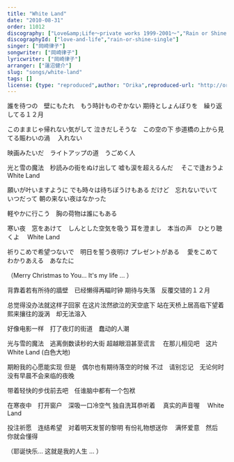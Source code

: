 ```yaml
---
title: "White Land"
date: "2010-08-31"
order: 11012
discography: ["Love&amp;Life〜private works 1999-2001〜","Rain or Shine～降っても晴れても〜"]
discographyId: ["love-and-life","rain-or-shine-single"]
singer: ["岡崎律子"]
songwriter: ["岡崎律子"]
lyricwriter: ["岡崎律子"]
arranger: ["蓮沼健介"]
slug: "songs/white-land"
tags: []
license: {type: "reproduced",author: "Orika",reproduced-url: "http://orikamushi.myweb.hinet.net/",reproduced-website: "織歌蟲網站"}
---
```


誰を待つの　壁にもたれ　もう時計ものぞかない 
期待としょんぼりを　繰り返してる１２月 

このままじゃ帰れない気がして 
泣きだしそうな　この空の下 
歩道橋の上から見てる賑わいの渦　 入れない 

映画みたいだ　ライトアップの道　うごめく人 

光と雪の魔法　秒読みの街をぬけ出して 
嘘も涙を超えるんだ　 
そこで逢おうよ　White Land 

願いが叶いますように 
でも時々は待ちぼうけもある 
だけど　忘れないでいて　いつだって 
朝の来ない夜はなかった 

軽やかに行こう　胸の荷物は誰にもある 

寒い夜　窓をあけて　しんとした空気を吸う 
耳を澄まし　本当の声　ひとり聴くよ　 
White Land 

祈りこめで希望つないで　明日を誓う夜明け 
プレゼントがある　 
愛をこめて　わかりあえる　あなたに 

（Merry Christmas to You... 
It's my life ... ）

背靠着若有所待的牆壁　已经懒得再瞄时钟 
期待与失落　反覆交错的１２月 

总觉得没办法就这样子回家 
在这片泫然欲泣的天空底下 
站在天桥上居高临下望着　 熙来攘往的漩涡　却无法溶入 

好像电影一样　打了夜灯的街道　蠢动的人潮 

光与雪的魔法　逃离倒数读秒的大街 
超越眼泪甚至谎言　 
在那儿相见吧　这片 White Land (白色大地) 

期盼我的心愿能实现 
但是　偶尔也有期待落空的时候 
不过　请别忘记　无论何时 
没有早晨不会来临的夜晚 

带着轻快的步伐前去吧　任谁脑中都有一个包袱 

在寒夜中　打开窗户　深吸一口冷空气 
独自洗耳恭听着　 真实的声音喔　 
White Land 

投注祈愿　连结希望　对着明天发誓的黎明 
有份礼物想送你　 
满怀爱意　然后　你就会懂得 

（耶诞快乐... 
这就是我的人生 ... ）
